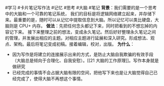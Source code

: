 #学习 #卡片笔记写作法 #记忆 #思考 #大脑 #笔记
**背景**：我们需要的是一个思考中的大脑和一个可靠的笔记系统，
我们的目标是将逻辑网络建立起来，并存储下来。最重要的是，随时可以从记忆中提取信息到大脑。所以记忆可以类比硬盘，大脑则是 CPU+ 内存。
**做法**：先把任何念头都记下来，同时把看到的不想忘掉的内容记下来。 接下来整理之前的想法，变成永久笔记。然后好好整理永久笔记之间的管理，并发展出相应的主题。对相应主题进行延展和深入研究。形成想法、观点、架构。最后将笔记变成初稿。接着编辑，校对，出版。
**为什么**：
* 因为写作是将建立的连接展示出来的方式，是防止大脑自我欺骗的有效手段（大脑总是倾向于合理化、自我安慰）。[[21 大脑的工作原理]]。写作本身就是做研究
* 已经完成的事情不会占据大脑有限的空间，把他写下来也是让大脑觉得自己已经完成了，使得大脑不再想这个事情。

